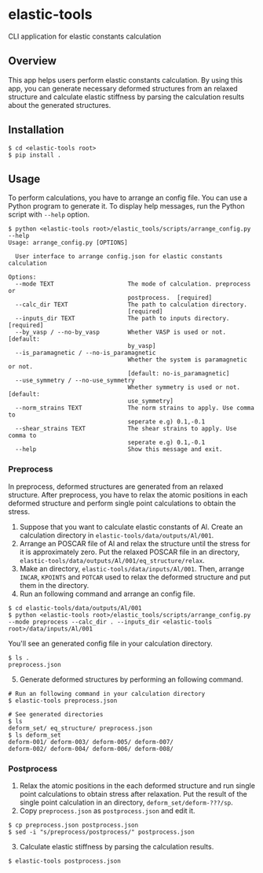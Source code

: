 # elastic-tools
CLI application for elastic constants calculation

## Overview

This app helps users perform elastic constants calculation. By using this app, you can generate necessary deformed structures from an relaxed structure and calculate elastic stiffness by parsing the calculation results about the generated structures.

## Installation

```shell
$ cd <elastic-tools root>
$ pip install .
```

## Usage

To perform calculations, you have to arrange an config file. You can use a Python program to generate it. To display help messages, run the Python script with `--help` option.

```shell
$ python <elastic-tools root>/elastic_tools/scripts/arrange_config.py --help
Usage: arrange_config.py [OPTIONS]

  User interface to arrange config.json for elastic constants calculation

Options:
  --mode TEXT                     The mode of calculation. preprocess or
                                  postprocess.  [required]
  --calc_dir TEXT                 The path to calculation directory.
                                  [required]
  --inputs_dir TEXT               The path to inputs directory.  [required]
  --by_vasp / --no-by_vasp        Whether VASP is used or not.  [default:
                                  by_vasp]
  --is_paramagnetic / --no-is_paramagnetic
                                  Whether the system is paramagnetic or not.
                                  [default: no-is_paramagnetic]
  --use_symmetry / --no-use_symmetry
                                  Whether symmetry is used or not.  [default:
                                  use_symmetry]
  --norm_strains TEXT             The norm strains to apply. Use comma to
                                  seperate e.g) 0.1,-0.1
  --shear_strains TEXT            The shear strains to apply. Use comma to
                                  seperate e.g) 0.1,-0.1
  --help                          Show this message and exit.
```

### Preprocess

In preprocess, deformed structures are generated from an relaxed structure. After preprocess, you have to relax the atomic positions in each deformed structure and perform single point calculations to obtain the stress.

1. Suppose that you want to calculate elastic constants of Al. Create an calculation directory in `elastic-tools/data/outputs/Al/001`.
2. Arrange an POSCAR file of Al and relax the structure until the stress for it is approximately zero. Put the relaxed POSCAR file in an directory, `elastic-tools/data/outputs/Al/001/eq_structure/relax`.
3.  Make an directory, `elastic-tools/data/inputs/Al/001`. Then, arrange `INCAR`, `KPOINTS` and `POTCAR` used to relax the deformed structure and put them in the directory.
4. Run an following command and arrange an config file.
```shell
$ cd elastic-tools/data/outputs/Al/001
$ python <elastic-tools root>/elastic_tools/scripts/arrange_config.py --mode preprocess --calc_dir . --inputs_dir <elastic-tools root>/data/inputs/Al/001
```
You'll see an generated config file in your calculation directory.
```shell
$ ls .
preprocess.json
```
5. Generate deformed structures by performing an following command.
```shell
# Run an following command in your calculation directory
$ elastic-tools preprocess.json

# See generated directories
$ ls
deform_set/ eq_structure/ preprocess.json
$ ls deform_set
deform-001/ deform-003/ deform-005/ deform-007/
deform-002/ deform-004/ deform-006/ deform-008/
```

### Postprocess
1. Relax the atomic positions in the each deformed structure and run single point calculations to obtain stress after relaxation. Put the result of the single point calculation in an directory, `deform_set/deform-???/sp`.
2. Copy `preprocess.json` as `postprocess.json` and edit it.
```shell
$ cp preprocess.json postprocess.json
$ sed -i "s/preprocess/postprocess/" postprocess.json
```
3. Calculate elastic stiffness by parsing the calculation results.
```shell
$ elastic-tools postprocess.json
```

